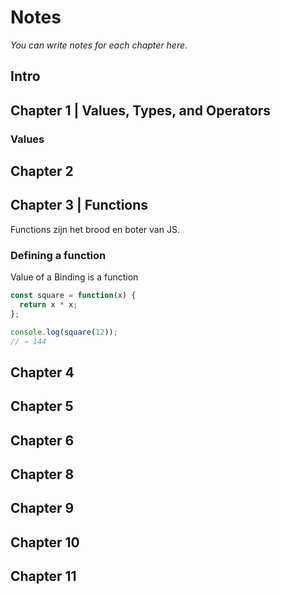 # Notes

*You can write notes for each chapter here*.
## Intro

## Chapter 1 | Values, Types, and Operators

### Values


## Chapter 2

## Chapter 3 | Functions
Functions zijn het brood en boter van JS.

### Defining a function

Value of a Binding is a function
```javascript
const square = function(x) {
  return x * x;
};

console.log(square(12));
// → 144
```

## Chapter 4

## Chapter 5

## Chapter 6

## Chapter 8

## Chapter 9

## Chapter 10

## Chapter 11
